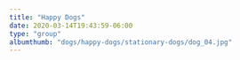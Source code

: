 ```yaml
---
title: "Happy Dogs"
date: 2020-03-14T19:43:59-06:00
type: "group"
albumthumb: "dogs/happy-dogs/stationary-dogs/dog_04.jpg"
---
```


